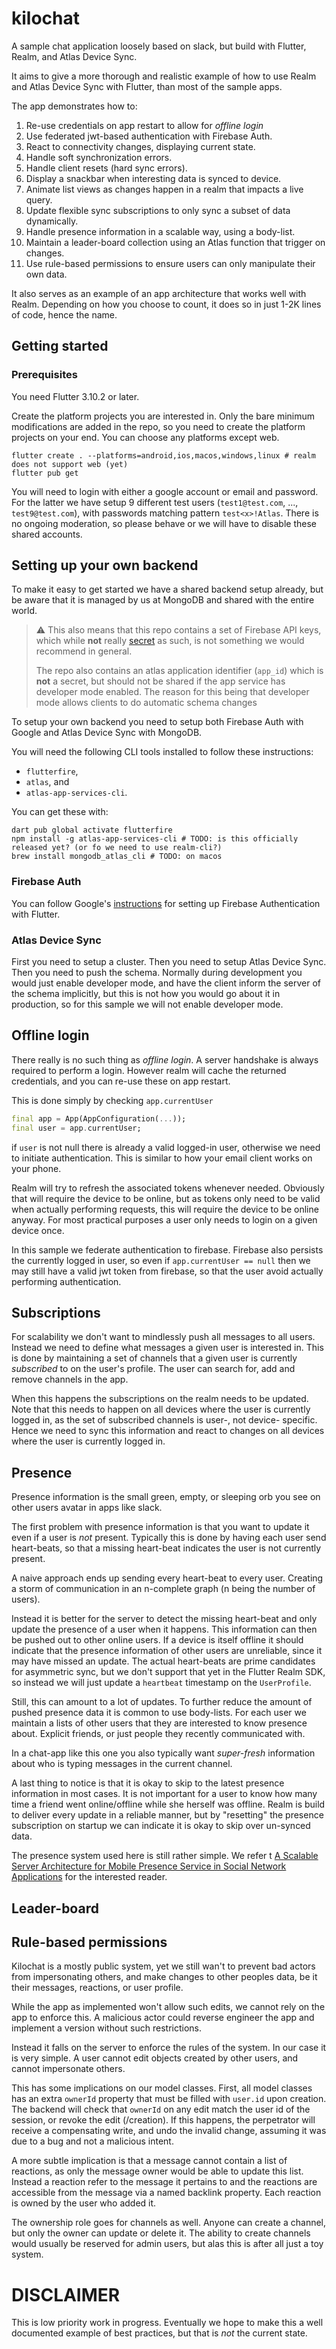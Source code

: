 # kilochat

A sample chat application loosely based on slack, but build with Flutter, Realm, and Atlas Device Sync.

It aims to give a more thorough and realistic example of how to use Realm and Atlas Device Sync with Flutter, than most of the sample apps.

The app demonstrates how to:

1. Re-use credentials on app restart to allow for _offline login_
1. Use federated jwt-based authentication with Firebase Auth.
1. React to connectivity changes, displaying current state.
1. Handle soft synchronization errors.
1. Handle client resets (hard sync errors).
1. Display a snackbar when interesting data is synced to device.
1. Animate list views as changes happen in a realm that impacts a live query.
1. Update flexible sync subscriptions to only sync a subset of data dynamically.
1. Handle presence information in a scalable way, using a body-list.
1. Maintain a leader-board collection using an Atlas function that trigger on changes.
1. Use rule-based permissions to ensure users can only manipulate their own data.

It also serves as an example of an app architecture that works well with Realm.
Depending on how you choose to count, it does so in just 1-2K lines of code, hence the name.

## Getting started

### Prerequisites

You need Flutter 3.10.2 or later.

Create the platform projects you are interested in. Only the bare minimum modifications are added in the repo, so you need to create the platform projects on your end. You can choose any platforms except web.

```shell
flutter create . --platforms=android,ios,macos,windows,linux # realm does not support web (yet)
flutter pub get
```

You will need to login with either a google account or email and password. For the latter we have setup 9 different test users (`test1@test.com`, ..., `test9@test.com`), with passwords matching pattern `test<x>!Atlas`. There is no ongoing moderation, so please behave or we will have to disable these shared accounts.

## Setting up your own backend

To make it easy to get started we have a shared backend setup already, but be aware that it is managed by us at MongoDB and shared with the entire world.

> :warning: This also means that this repo contains a set of Firebase API keys, which while **not** really [secret](https://firebase.google.com/docs/projects/api-keys) as such, is not something we would recommend in general.
>
> The repo also contains an atlas application identifier (`app_id`) which is **not** a secret, but should not be shared if the app service has developer mode enabled. The reason for this being that developer mode allows clients to do automatic schema changes

To setup your own backend you need to setup both Firebase Auth with Google and Atlas Device Sync with MongoDB.

You will need the following CLI tools installed to follow these instructions:

- `flutterfire`,
- `atlas`, and
- `atlas-app-services-cli`.

You can get these with:

```shell
dart pub global activate flutterfire
npm install -g atlas-app-services-cli # TODO: is this officially released yet? (or fo we need to use realm-cli?)
brew install mongodb_atlas_cli # TODO: on macos
```

### Firebase Auth

You can follow Google's [instructions](https://firebase.google.com/docs/auth/flutter/start) for setting up Firebase Authentication with Flutter.

### Atlas Device Sync

First you need to setup a cluster.
Then you need to setup Atlas Device Sync.
Then you need to push the schema. Normally during development you would just enable developer mode, and have the client inform the server of the schema implicitly, but this is not how you would go about it in production, so for this sample we will not enable developer mode.

## Offline login

There really is no such thing as _offline login_. A server handshake is always required to perform a login. However realm will cache the returned credentials, and you can re-use these on app restart.

This is done simply by checking `app.currentUser`

```dart
final app = App(AppConfiguration(...));
final user = app.currentUser;
```

if `user` is not null there is already a valid logged-in user, otherwise we need to initiate authentication.
This is similar to how your email client works on your phone.

Realm will try to refresh the associated tokens whenever needed. Obviously that will require the device to be online, but as tokens only need to be valid when actually performing requests, this will require the device to be online anyway. For most practical purposes a user only needs to login on a given device once.

In this sample we federate authentication to firebase. Firebase also persists the currently logged in user, so even if `app.currentUser == null` then we may still have a valid jwt token from firebase, so that the user avoid actually performing authentication.

## Subscriptions

For scalability we don't want to mindlessly push all messages to all users. Instead we need to define what messages a given user is interested in. This is done by maintaining a set of channels that a given user is
currently _subscribed_ to on the user's profile. The user can search for, add and remove channels in the app.

When this happens the subscriptions on the realm needs to be updated. Note that this needs to happen on all devices where the user is currently logged in, as the set of subscribed channels is user-, not device- specific. Hence we need to sync this information and react to changes on all devices where the user is
currently logged in.

## Presence

Presence information is the small green, empty, or sleeping orb you see on other users avatar in apps like slack.

The first problem with presence information is that you want to update it even if a user is _not_ present. Typically this is done by having each user send heart-beats, so that a missing heart-beat indicates the user is not currently present.

A naive approach ends up sending every heart-beat to every user. Creating a storm of communication in an n-complete graph (n being the number of users).

Instead it is better for the server to detect the missing heart-beat and only update the presence of a user
when it happens. This information can then be pushed out to other online users. If a device is itself offline
it should indicate that the presence information of other users are unreliable, since it may have missed an update. The actual heart-beats are prime candidates for asymmetric sync, but we don't support that yet in the
Flutter Realm SDK, so instead we will just update a `heartbeat` timestamp on the `UserProfile`.

Still, this can amount to a lot of updates. To further reduce the amount of pushed presence data it is common to use body-lists. For each user we maintain a lists of other users that they are interested to know presence about. Explicit friends, or just people they recently communicated with.

In a chat-app like this one you also typically want _super-fresh_ information about who is typing messages in the current channel.

A last thing to notice is that it is okay to skip to the latest presence information in most cases. It is
not important for a user to know how many time a friend went online/offline while she herself was offline.
Realm is build to deliver every update in a reliable manner, but by "resetting" the presence subscription
on startup we can indicate it is okay to skip over un-synced data.

The presence system used here is still rather simple. We refer t [A Scalable Server Architecture for Mobile Presence Service in Social Network Applications](https://www.researchgate.net/publication/232657317_A_Scalable_Server_Architecture_for_Mobile_Presence_Service_in_Social_Network_Applications) for the interested reader.

## Leader-board

## Rule-based permissions

Kilochat is a mostly public system, yet we still wan't to prevent bad actors from impersonating others, and make changes to other peoples data, be it their messages, reactions, or user profile.

While the app as implemented won't allow such edits, we cannot rely on the app to enforce this. A malicious actor could reverse engineer the app and implement a version without such restrictions.

Instead it falls on the server to enforce the rules of the system. In our case it is very simple. A user cannot edit objects created by other users, and cannot impersonate others.

This has some implications on our model classes. First, all model classes has an extra `ownerId` property that must be filled with `user.id` upon creation. The backend will check that `ownerId` on any edit match the user id of the session, or revoke the edit (/creation). If this happens, the perpetrator will receive a compensating write, and undo the invalid change, assuming it was due to a bug and not a malicious intent.

A more subtle implication is that a message cannot contain a list of reactions, as only the message owner would be able to update this list. Instead a reaction refer to the message it pertains to and the reactions are accessible from the message via a named backlink property. Each reaction is owned by the user who added it.

The ownership role goes for channels as well. Anyone can create a channel, but only the owner can update or
delete it. The ability to create channels would usually be reserved for admin users, but alas this is after
all just a toy system.

# DISCLAIMER

This is low priority work in progress. Eventually we hope to make this a well documented example of best practices, but that is _not_ the current state.
